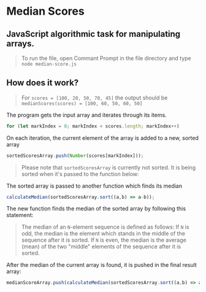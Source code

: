 # Median Scores
## JavaScript algorithmic task for manipulating arrays.

> To run the file, open Commant Prompt in the file directory and type `node median-score.js`


## How does it work?

> For `scores = [100, 20, 50, 70, 45]` the output should be `medianScores(scores) = [100, 60, 50, 60, 50]`

The program gets the input array and iterates through its items.

```javascript
for (let markIndex = 0; markIndex < scores.length; markIndex++)
```

On each iteration, the current element of the array is added to a new, sorted array

```javascript
sortedScoresArray.push(Number(scores[markIndex]));
```
> Please note that `sortedScoresArray` is currently not sorted. It is being sorted when it's passed to the function below:

The sorted array is passed to another function which finds its median

```javascript
calculateMedian(sortedScoresArray.sort((a,b) => a-b));
```

The new function finds the median of the sorted array by following this statement: 
> The median of an `N`-element sequence is defined as follows: If `N` is odd, the median is the element which stands in the middle of the sequence after it is sorted. If `N` is even, the median is the average (mean) of the two "middle" elements of the sequence after it is sorted.

After the median of the current array is found, it is pushed in the final result array: 
```javascript
medianScoreArray.push(calculateMedian(sortedScoresArray.sort((a,b) => a-b)));
```
